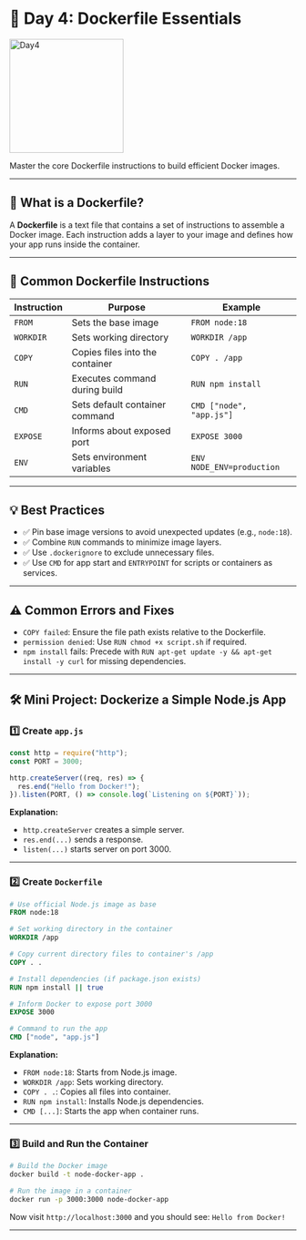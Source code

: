 # 🚀 Day 4: Dockerfile Essentials





<img src="https://github.com/user-attachments/assets/16968dd0-aca9-4f82-b43e-f7cfe0f72d89" alt="Day4" width="200"/>





Master the core Dockerfile instructions to build efficient Docker images.

---

## 📘 What is a Dockerfile?
A **Dockerfile** is a text file that contains a set of instructions to assemble a Docker image. Each instruction adds a layer to your image and defines how your app runs inside the container.

---

## 📌 Common Dockerfile Instructions

| Instruction | Purpose                                | Example                                |
|-------------|----------------------------------------|----------------------------------------|
| `FROM`      | Sets the base image                    | `FROM node:18`                         |
| `WORKDIR`   | Sets working directory                 | `WORKDIR /app`                         |
| `COPY`      | Copies files into the container        | `COPY . /app`                          |
| `RUN`       | Executes command during build          | `RUN npm install`                      |
| `CMD`       | Sets default container command         | `CMD ["node", "app.js"]`               |
| `EXPOSE`    | Informs about exposed port             | `EXPOSE 3000`                          |
| `ENV`       | Sets environment variables             | `ENV NODE_ENV=production`              |

---

## 💡 Best Practices
- ✅ Pin base image versions to avoid unexpected updates (e.g., `node:18`).
- ✅ Combine `RUN` commands to minimize image layers.
- ✅ Use `.dockerignore` to exclude unnecessary files.
- ✅ Use `CMD` for app start and `ENTRYPOINT` for scripts or containers as services.

---

## ⚠️ Common Errors and Fixes
- `COPY failed`: Ensure the file path exists relative to the Dockerfile.
- `permission denied`: Use `RUN chmod +x script.sh` if required.
- `npm install` fails: Precede with `RUN apt-get update -y && apt-get install -y curl` for missing dependencies.

---

## 🛠️ Mini Project: Dockerize a Simple Node.js App

### 1️⃣ Create `app.js`

```javascript
const http = require("http");
const PORT = 3000;

http.createServer((req, res) => {
  res.end("Hello from Docker!");
}).listen(PORT, () => console.log(`Listening on ${PORT}`));
```

**Explanation:**
- `http.createServer` creates a simple server.
- `res.end(...)` sends a response.
- `listen(...)` starts server on port 3000.

---

### 2️⃣ Create `Dockerfile`

```Dockerfile
# Use official Node.js image as base
FROM node:18

# Set working directory in the container
WORKDIR /app

# Copy current directory files to container's /app
COPY . .

# Install dependencies (if package.json exists)
RUN npm install || true

# Inform Docker to expose port 3000
EXPOSE 3000

# Command to run the app
CMD ["node", "app.js"]
```

**Explanation:**
- `FROM node:18`: Starts from Node.js image.
- `WORKDIR /app`: Sets working directory.
- `COPY . .`: Copies all files into container.
- `RUN npm install`: Installs Node.js dependencies.
- `CMD [...]`: Starts the app when container runs.

---

### 3️⃣ Build and Run the Container

```bash
# Build the Docker image
docker build -t node-docker-app .

# Run the image in a container
docker run -p 3000:3000 node-docker-app
```

Now visit `http://localhost:3000` and you should see: `Hello from Docker!`

---

